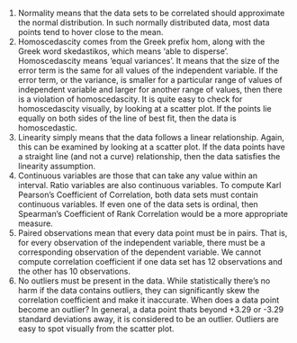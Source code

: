 
1. Normality means that the data sets to be correlated should approximate the normal distribution. In such normally distributed data, most data points tend to hover close to the mean.
2. Homoscedascity comes from the Greek prefix hom, along with the Greek word skedastikos, which means ‘able to disperse’. Homoscedascity means ‘equal variances’. It means that the size of the error term is the same for all values of the independent variable. If the error term, or the variance, is smaller for a particular range of values of independent variable and larger for another range of values, then there is a violation of homoscedascity. It is quite easy to check for homoscedascity visually, by looking at a scatter plot. If the points lie equally on both sides of the line of best fit, then the data is homoscedastic.
3. Linearity simply means that the data follows a linear relationship. Again, this can be examined by looking at a scatter plot. If the data points have a straight line (and not a curve) relationship, then the data satisfies the linearity assumption.
4. Continuous variables are those that can take any value within an interval. Ratio variables are also continuous variables. To compute Karl Pearson’s Coefficient of Correlation, both data sets must contain continuous variables. If even one of the data sets is ordinal, then Spearman’s Coefficient of Rank Correlation would be a more appropriate measure.
5. Paired observations mean that every data point must be in pairs. That is, for every observation of the independent variable, there must be a corresponding observation of the dependent variable. We cannot compute correlation coefficient if one data set has 12 observations and the other has 10 observations.
6. No outliers must be present in the data. While statistically there’s no harm if the data contains outliers, they can significantly skew the correlation coefficient and make it inaccurate. When does a data point become an outlier? In general, a data point thats beyond +3.29 or -3.29 standard deviations away, it is considered to be an outlier. Outliers are easy to spot visually from the scatter plot.
